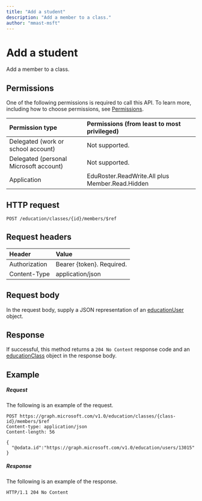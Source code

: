 ```yaml
---
title: "Add a student"
description: "Add a member to a class."
author: "mmast-msft"
---
```


# Add a student

Add a member to a class.

## Permissions
One of the following permissions is required to call this API. To learn more, including how to choose permissions, see [Permissions](/graph/permissions-reference).

|Permission type      | Permissions (from least to most privileged)              |
|:--------------------|:---------------------------------------------------------|
|Delegated (work or school account) |  Not supported.  |
|Delegated (personal Microsoft account) |  Not supported.  |
|Application | EduRoster.ReadWrite.All plus Member.Read.Hidden | 

## HTTP request
<!-- { "blockType": "ignored" } -->
```http
POST /education/classes/{id}/members/$ref
```
## Request headers
| Header       | Value |
|:---------------|:--------|
| Authorization  | Bearer {token}. Required.  |
| Content-Type  | application/json  |

## Request body
In the request body, supply a JSON representation of an [educationUser](../resources/educationuser.md) object.


## Response
If successful, this method returns a `204 No Content` response code and an [educationClass](../resources/educationclass.md) object in the response body.

## Example
##### Request
The following is an example of the request.
<!-- {
  "blockType": "request",
  "name": "create_educationuser_from_educationclass"
}-->
```http
POST https://graph.microsoft.com/v1.0/education/classes/{class-id}/members/$ref
Content-type: application/json
Content-length: 56

{
  "@odata.id":"https://graph.microsoft.com/v1.0/education/users/13015"
}
```

##### Response
The following is an example of the response. 


<!-- {
  "blockType": "response",
  "truncated": true,
  "@odata.type": "microsoft.graph.educationUser"
} -->
```http
HTTP/1.1 204 No Content
```

<!-- uuid: 8fcb5dbc-d5aa-4681-8e31-b001d5168d79
2015-10-25 14:57:30 UTC -->
<!-- {
  "type": "#page.annotation",
  "description": "Create educationUser",
  "keywords": "",
  "section": "documentation",
  "tocPath": ""
}-->
